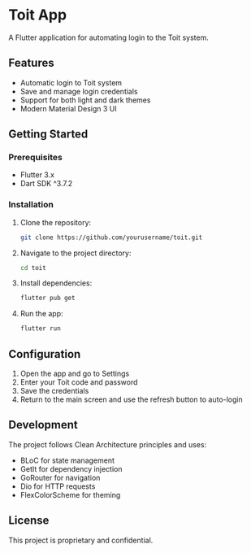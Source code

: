 # Toit App

A Flutter application for automating login to the Toit system.

## Features

- Automatic login to Toit system
- Save and manage login credentials
- Support for both light and dark themes
- Modern Material Design 3 UI

## Getting Started

### Prerequisites

- Flutter 3.x
- Dart SDK ^3.7.2

### Installation

1. Clone the repository:
   ```bash
   git clone https://github.com/yourusername/toit.git
   ```

2. Navigate to the project directory:
   ```bash
   cd toit
   ```

3. Install dependencies:
   ```bash
   flutter pub get
   ```

4. Run the app:
   ```bash
   flutter run
   ```

## Configuration

1. Open the app and go to Settings
2. Enter your Toit code and password
3. Save the credentials
4. Return to the main screen and use the refresh button to auto-login

## Development

The project follows Clean Architecture principles and uses:
- BLoC for state management
- GetIt for dependency injection
- GoRouter for navigation
- Dio for HTTP requests
- FlexColorScheme for theming

## License

This project is proprietary and confidential.
